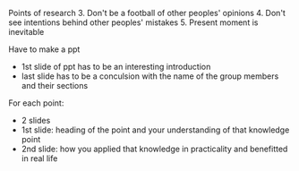 Points of research
3. Don't be a football of other peoples' opinions
4. Don't see intentions behind other peoples' mistakes
5. Present moment is inevitable

Have to make a ppt
- 1st slide of ppt has to be an interesting introduction
- last slide has to be a conculsion with the name of the group members and their sections

For each point: 
- 2 slides
- 1st slide: heading of the point and your understanding of that knowledge point
- 2nd slide: how you applied that knowledge in practicality and benefitted in real life


